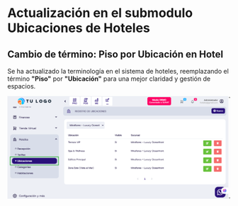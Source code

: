 # Actualización en el submodulo Ubicaciones de Hoteles

## Cambio de término: Piso por Ubicación en Hotel

Se ha actualizado la terminología en el sistema de hoteles, reemplazando el término **"Piso"** por **"Ubicación"** para una mejor claridad y gestión de espacios.

![Registro de Ubicaciones](img/registro-ubicaciones.png)

